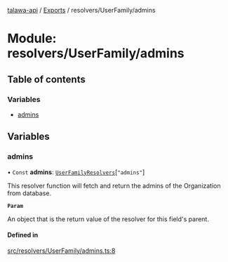 [talawa-api](../README.md) / [Exports](../modules.md) / resolvers/UserFamily/admins

# Module: resolvers/UserFamily/admins

## Table of contents

### Variables

- [admins](resolvers_UserFamily_admins.md#admins)

## Variables

### admins

• `Const` **admins**: [`UserFamilyResolvers`](types_generatedGraphQLTypes.md#userfamilyresolvers)[``"admins"``]

This resolver function will fetch and return the admins of the Organization from database.

**`Param`**

An object that is the return value of the resolver for this field's parent.

#### Defined in

[src/resolvers/UserFamily/admins.ts:8](https://github.com/PalisadoesFoundation/talawa-api/blob/e919df4/src/resolvers/UserFamily/admins.ts#L8)
